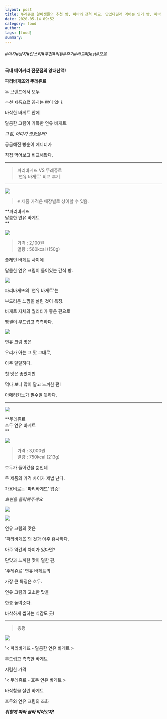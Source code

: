 ```yaml
---
layout: post
title: 뚜레쥬르 알바생들의 추천 빵, 파바와 전격 비교, 맛있다길래 먹어본 인기 빵, 파바 VS 뚜쥬 비교
date: 2020-05-14 09:52
category: food
author: 
tags: [food]
summary: 
---
```


###### #여자#남자#인스타#추천#리뷰#후기#비교#Best#모음

**국내 베이커리 전문점의 양대산맥!**

**파리바게뜨와 뚜레쥬르**

  

두 브랜드에서 모두

추천 제품으로 꼽히는 빵이 있다.

  

바삭한 바게트 안에

달콤한 크림이 가득한 연유 바게트.

  

_그럼, 어디가 맛있을까?_

  

궁금해진 빵순이 에디터가

직접 먹어보고 비교해봤다.

----------

> 파리바게뜨 VS 뚜레쥬르  
> '연유 바게트' 비교 후기  

----------

![](https://img1.daumcdn.net/thumb/R720x0/?fname=https%3A%2F%2Ft1.daumcdn.net%2Fliveboard%2Fcemmarketing%2F0169ed8290bc465383419a2c7527958d.JPG)

> ※ 제품 가격은 매장별로 상이할 수 있음.  

**파리바게뜨  
달콤한 연유 바게트  
**

![](https://img1.daumcdn.net/thumb/R720x0/?fname=https%3A%2F%2Ft1.daumcdn.net%2Fliveboard%2Fcemmarketing%2F333c3d73a3444513b1651d19c5b3a5e2.JPG)

> 가격 : 2,100원  
> 열량 : 560kcal (150g)  

플레인 바게트 사이에

달콤한 연유 크림이 들어있는 간식 빵.

![](https://img1.daumcdn.net/thumb/R720x0/?fname=https%3A%2F%2Ft1.daumcdn.net%2Fliveboard%2Fcemmarketing%2F247ce18f8b0148b9ac021dc33e930948.JPG)

파리바게뜨의 '연유 바게트'는  

부드러운 느낌을 살린 것이 특징.

  

바게트 자체의 퀄리티가 좋은 편으로

빵결이 부드럽고 촉촉하다.

![](https://img1.daumcdn.net/thumb/R720x0/?fname=https%3A%2F%2Ft1.daumcdn.net%2Fliveboard%2Fcemmarketing%2Ffe06eb22023448c0849f9f911c205b78.JPG)

연유 크림 맛은

우리가 아는 그 맛 그대로,

아주 달달하다.

  

첫 맛은 좋았지만

먹다 보니 많이 달고 느끼한 편!

  

아메리카노가 필수일 듯하다.

----------

![](https://img1.daumcdn.net/thumb/R720x0/?fname=https%3A%2F%2Ft1.daumcdn.net%2Fliveboard%2Fcemmarketing%2Ff1978b18768e4b00adcc4e4f546f0c18.JPG)

**뚜레쥬르  
호두 연유 바게트  
**

![](https://img1.daumcdn.net/thumb/R720x0/?fname=https%3A%2F%2Ft1.daumcdn.net%2Fliveboard%2Fcemmarketing%2F26f9377a435243de83c5c9dcd962dc4a.JPG)

> 가격 : 3,000원  
> 열량 : 750kcal (213g)  

호두가 들어갔을 뿐인데

두 제품의 가격 차이가 제법 난다.  

  

가용비로는 '파리바게뜨' 압승!

_화면을 클릭해주세요._

![](https://img1.daumcdn.net/thumb/S700x700/?scode=1boon&fname=https://t1.daumcdn.net/liveboard/cemmarketing/2368932f4e1748c782bf6e268b4f2e61.JPG)

![](https://img1.daumcdn.net/thumb/S700x700/?scode=1boon&fname=https://t1.daumcdn.net/liveboard/cemmarketing/c2fdcda22ce14bfbb8b3158966309798.JPG)

연유 크림의 맛은  

'파리바게뜨'의 것과 아주 흡사하다.

  

아주 약간의 차이가 있다면?

단맛과 느끼한 맛이 덜한 편.

  

'뚜레쥬르' 연유 바게트의

가장 큰 특징은 호두.

  

연유 크림의 고소한 맛을  

한층 높여준다.

  

바삭하게 씹히는 식감도 굿!

----------

> 총평  

![](https://img1.daumcdn.net/thumb/R720x0/?fname=https%3A%2F%2Ft1.daumcdn.net%2Fliveboard%2Fcemmarketing%2F16168d2203b942f9ad7e7a662fb596f0.JPG)

'< 파리바게뜨 - 달콤한 연유 바게트 >

부드럽고 촉촉한 바게트

저렴한 가격

  

'< 뚜레쥬르 - 호두 연유 바게트 >  

바삭함을 살린 바게트

호두와 연유 크림의 조화

  

_**취향에 따라 골라 먹어보자!**_